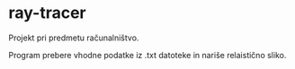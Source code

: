 # ray-tracer
Projekt pri predmetu računalništvo.

Program prebere vhodne podatke iz .txt datoteke in nariše relaistično sliko.